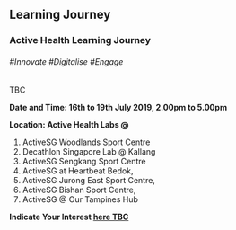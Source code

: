 <!--
---
layout: simple-page
title: Learning Festival 1-19 July 2019
permalink: /events/learning-journeys/event-details/LJ_activehealth
breadcrumb: Learning Journey
---
-->
## Learning Journey
### Active Health Learning Journey

###### _#Innovate #Digitalise #Engage_

TBC

**Date and Time: 16th to 19th July 2019, 2.00pm to 5.00pm** 

**Location: Active Health Labs @** 
1) ActiveSG Woodlands Sport Centre 
2) Decathlon Singapore Lab @ Kallang 
3) ActiveSG Sengkang Sport Centre 
4) ActiveSG at Heartbeat Bedok, 
5) ActiveSG Jurong East Sport Centre, 
6) ActiveSG Bishan Sport Centre, 
7) ActiveSG @ Our Tampines Hub 

**Indicate Your Interest [here TBC]()** 

